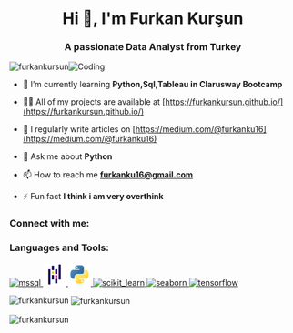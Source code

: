 <h1 align="center">Hi 👋, I'm Furkan Kurşun</h1>
<h3 align="center">A passionate Data Analyst from Turkey</h3>
<img align="right" alt="Coding" width="400" src="https://i.pinimg.com/originals/e4/26/70/e426702edf874b181aced1e2fa5c6cde.gif">
<p align="left"> <img src="https://komarev.com/ghpvc/?username=furkankursun&label=Profile%20views&color=0e75b6&style=flat" alt="furkankursun" /> </p>

- 🌱 I’m currently learning **Python,Sql,Tableau in Clarusway Bootcamp**

- 👨‍💻 All of my projects are available at [https://furkankursun.github.io/](https://furkankursun.github.io/)

- 📝 I regularly write articles on [https://medium.com/@furkanku16](https://medium.com/@furkanku16)

- 💬 Ask me about **Python**

- 📫 How to reach me **furkanku16@gmail.com**

- ⚡ Fun fact **I think i am very overthink**

<h3 align="left">Connect with me:</h3>
<p align="left">
</p>

<h3 align="left">Languages and Tools:</h3>
<p align="left"> <a href="https://www.microsoft.com/en-us/sql-server" target="_blank" rel="noreferrer"> <img src="https://www.svgrepo.com/show/303229/microsoft-sql-server-logo.svg" alt="mssql" width="40" height="40"/> </a> <a href="https://pandas.pydata.org/" target="_blank" rel="noreferrer"> <img src="https://raw.githubusercontent.com/devicons/devicon/2ae2a900d2f041da66e950e4d48052658d850630/icons/pandas/pandas-original.svg" alt="pandas" width="40" height="40"/> </a> <a href="https://www.python.org" target="_blank" rel="noreferrer"> <img src="https://raw.githubusercontent.com/devicons/devicon/master/icons/python/python-original.svg" alt="python" width="40" height="40"/> </a> <a href="https://scikit-learn.org/" target="_blank" rel="noreferrer"> <img src="https://upload.wikimedia.org/wikipedia/commons/0/05/Scikit_learn_logo_small.svg" alt="scikit_learn" width="40" height="40"/> </a> <a href="https://seaborn.pydata.org/" target="_blank" rel="noreferrer"> <img src="https://seaborn.pydata.org/_images/logo-mark-lightbg.svg" alt="seaborn" width="40" height="40"/> </a> <a href="https://www.tensorflow.org" target="_blank" rel="noreferrer"> <img src="https://www.vectorlogo.zone/logos/tensorflow/tensorflow-icon.svg" alt="tensorflow" width="40" height="40"/> </a> </p>

<p><img align="left" src="https://github-readme-stats.vercel.app/api/top-langs?username=furkankursun&show_icons=true&locale=en&layout=compact" alt="furkankursun" /></p>

<p>&nbsp;<img align="center" src="https://github-readme-stats.vercel.app/api?username=furkankursun&show_icons=true&locale=en" alt="furkankursun" /></p>

<p><img align="center" src="https://github-readme-streak-stats.herokuapp.com/?user=furkankursun&" alt="furkankursun" /></p>
